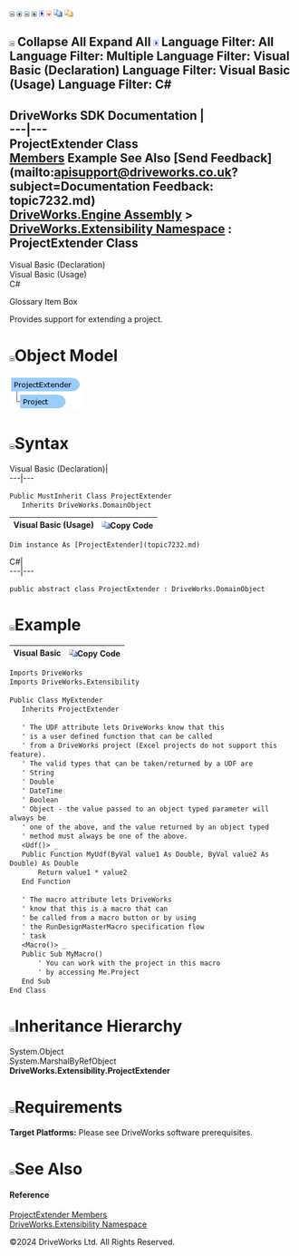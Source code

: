 ![](dotnetimages/collapse.gif) ![](dotnetimages/expand.gif) ![](dotnetimages/collapse.gif) ![](dotnetimages/expand.gif) ![](dotnetimages/drpdown.gif) ![](dotnetimages/drpdown_orange.gif) ![](dotnetimages/copycode.gif) ![](dotnetimages/copycodeHighlight.gif)

![](dotnetimages/collapse.gif) Collapse All Expand All ![](dotnetimages/drpdown.gif) Language Filter: All  Language Filter: Multiple  Language Filter: Visual Basic (Declaration) Language Filter: Visual Basic (Usage) Language Filter: C#  
---  
DriveWorks SDK Documentation  |   
---|---  
ProjectExtender Class   
[Members](topic7233.md) Example See Also [Send Feedback](mailto:apisupport@driveworks.co.uk?subject=Documentation Feedback: topic7232.md)  
[DriveWorks.Engine Assembly](topic2156.md) > [DriveWorks.Extensibility Namespace](topic7150.md) : ProjectExtender Class  
---  
  
Visual Basic (Declaration)    
Visual Basic (Usage)    
C# 

Glossary Item Box

Provides support for extending a project. 

# ![](dotnetimages/collapse.gif)Object Model

![](dotnetdiagramimages/image391.png)

# ![](dotnetimages/collapse.gif)Syntax

Visual Basic (Declaration)|   
---|---  
      
    
    Public MustInherit Class ProjectExtender 
       Inherits DriveWorks.DomainObject  
  
Visual Basic (Usage)| ![](dotnetimages/copycode.gif)Copy Code  
---|---  
      
    
    Dim instance As [ProjectExtender](topic7232.md)  
  
C#|   
---|---  
      
    
    public abstract class ProjectExtender : DriveWorks.DomainObject   
  
# ![](dotnetimages/collapse.gif)Example

Visual Basic| ![](dotnetimages/copycode.gif)Copy Code  
---|---  
      
    
    Imports DriveWorks
    Imports DriveWorks.Extensibility
     
    Public Class MyExtender
       Inherits ProjectExtender
     
       ' The UDF attribute lets DriveWorks know that this
       ' is a user defined function that can be called
       ' from a DriveWorks project (Excel projects do not support this feature).
       ' The valid types that can be taken/returned by a UDF are
       ' String
       ' Double
       ' DateTime
       ' Boolean
       ' Object - the value passed to an object typed parameter will always be
       ' one of the above, and the value returned by an object typed
       ' method must always be one of the above.
       <Udf()> _
       Public Function MyUdf(ByVal value1 As Double, ByVal value2 As Double) As Double
           Return value1 * value2
       End Function
     
       ' The macro attribute lets DriveWorks
       ' know that this is a macro that can
       ' be called from a macro button or by using
       ' the RunDesignMasterMacro specification flow
       ' task
       <Macro()> _
       Public Sub MyMacro()
           ' You can work with the project in this macro
           ' by accessing Me.Project
       End Sub
    End Class  
  
# ![](dotnetimages/collapse.gif)Inheritance Hierarchy

System.Object  
System.MarshalByRefObject  
**DriveWorks.Extensibility.ProjectExtender**  


# ![](dotnetimages/collapse.gif)Requirements

**Target Platforms:** Please see DriveWorks software prerequisites.

# ![](dotnetimages/collapse.gif)See Also

#### Reference

[ProjectExtender Members](topic7233.md)   
[DriveWorks.Extensibility Namespace](topic7150.md)

©2024 DriveWorks Ltd. All Rights Reserved.
